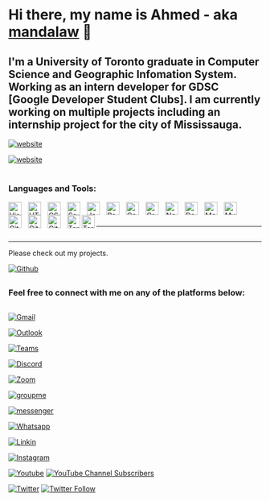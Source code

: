 # Hi there, my name is Ahmed - aka [mandalaw][youtube] 👋 


## I'm a University of Toronto graduate in Computer Science and Geographic Infomation System. Working as an intern developer for GDSC [Google Developer Student Clubs]. I am currently working on multiple projects including an internship project for the city of Mississauga.

[![website](https://img.shields.io/badge/website-000000?style=for-the-badge&logo=About.me&logoColor=white)](https://storymaps.arcgis.com/stories/d3b8e006fe54465a8fa5c0737d4e9e6c)

[![website](https://img.shields.io/badge/Google_Cloud-4285F4?style=for-the-badge&logo=google-cloud&logoColor=white)](https://gdscutm.com/#)


#

### Languages and Tools:

[<img align="left" alt="Visual Studio Code" width="26px" src="https://cdn.jsdelivr.net/gh/devicons/devicon/icons/vscode/vscode-original.svg" style="padding-right:10px;" />][webdevplaylist]
[<img align="left" alt="HTML5" width="26px" src="https://cdn.jsdelivr.net/gh/devicons/devicon/icons/html5/html5-original.svg" style="padding-right:10px;" />][webdevplaylist]
[<img align="left" alt="CSS3" width="26px" src="https://cdn.jsdelivr.net/gh/devicons/devicon/icons/css3/css3-original.svg" style="padding-right:10px;" />][cssplaylist]
[<img align="left" alt="Sass" width="26px" src="https://cdn.jsdelivr.net/gh/devicons/devicon/icons/sass/sass-original.svg" style="padding-right:10px;" />][cssplaylist]
[<img align="left" alt="JavaScript" width="26px" src="https://cdn.jsdelivr.net/gh/devicons/devicon/icons/javascript/javascript-original.svg" style="padding-right:10px;" />][jsplaylist]
[<img align="left" alt="React" width="26px" src="https://cdn.jsdelivr.net/gh/devicons/devicon/icons/react/react-original.svg" style="padding-right:10px;" />][reactplaylist]
[<img align="left" alt="Gatsby" width="26px" src="https://cdn.jsdelivr.net/gh/devicons/devicon/icons/gatsby/gatsby-original.svg" style="padding-right:10px;" />][webdevplaylist]
[<img align="left" alt="GraphQL" width="26px" src="https://cdn.jsdelivr.net/gh/devicons/devicon/icons/graphql/graphql-plain.svg" style="padding-right:10px;" />][webdevplaylist]
[<img align="left" alt="Node.js" width="26px" src="https://cdn.jsdelivr.net/gh/devicons/devicon/icons/nodejs/nodejs-original.svg" style="padding-right:10px;" />][webdevplaylist]
[<img align="left" alt="Deno" width="26px" src="./img/deno-light.svg" style="padding-right:10px;" />][webdevplaylist]
[<img align="left" alt="MongoDB" width="26px" src="https://cdn.jsdelivr.net/gh/devicons/devicon/icons/mongodb/mongodb-original.svg" style="padding-right:10px;" />][webdevplaylist]
[<img align="left" alt="MySQL" width="26px" src="https://cdn.jsdelivr.net/gh/devicons/devicon/icons/mysql/mysql-original.svg" style="padding-right:10px;" />][webdevplaylist]
[<img align="left" alt="Git" width="26px" src="https://cdn.jsdelivr.net/gh/devicons/devicon/icons/git/git-original.svg" style="padding-right:10px;" />][webdevplaylist]
[<img align="left" alt="GitHub" width="26px" src="https://user-images.githubusercontent.com/3369400/139447912-e0f43f33-6d9f-45f8-be46-2df5bbc91289.png" style="padding-right:10px;" />](https://www.youtube.com/playlist?list=PLkwxH9e_vrAJ0WbEsFA9W3I1W-g_BTsbt#gh-dark-mode-only)
[<img align="left" alt="GitHub" width="26px" src="https://user-images.githubusercontent.com/3369400/139448065-39a229ba-4b06-434b-bc67-616e2ed80c8f.png" style="padding-right:10px;" />](https://www.youtube.com/playlist?list=PLkwxH9e_vrAJ0WbEsFA9W3I1W-g_BTsbt#gh-light-mode-only)
[<img align="left" alt="Terminal" width="26px" src="./img/terminal-light.svg" />](https://www.youtube.com/playlist?list=PLkwxH9e_vrAJ0WbEsFA9W3I1W-g_BTsbt#gh-light-mode-only)
[<img align="left" alt="Terminal" width="26px" src="./img/terminal-dark.svg" />](https://www.youtube.com/playlist?list=PLkwxH9e_vrAJ0WbEsFA9W3I1W-g_BTsbt#gh-dark-mode-only)

<br />
<br />

---
##
---
Please check out my projects.

[![Github](https://img.shields.io/badge/GitHub-100000?style=for-the-badge&logo=github&logoColor=white)](https://github.com/mandalaw)


## 
### Feel free to connect with me on any of the platforms below:
## 








[![Gmail](https://img.shields.io/badge/Gmail-D14836?style=for-the-badge&logo=gmail&logoColor=white)](mailto:mandaluvwe@gmail.com)

[![Outlook](https://img.shields.io/badge/Microsoft_Outlook-0078D4?style=for-the-badge&logo=microsoft-outlook&logoColor=white)](mailto:al.mandalawi@mail.utoronto.ca)

[![Teams](https://img.shields.io/badge/Microsoft_Teams-6264A7?style=for-the-badge&logo=microsoft-teams&logoColor=white)](https://teams.microsoft.com/l/chat/0/0?users=<al.mandalawi@mail.utoronto.ca>)


[![Discord](https://img.shields.io/badge/Discord-7289DA?style=for-the-badge&logo=discord&logoColor=white)](http://discordapp.com/users/755049087006670979)

[![Zoom](https://img.shields.io/badge/Zoom-2D8CFF?style=for-the-badge&logo=zoom&logoColor=white)](https://utoronto.zoom.us/j/9163385035)

[![groupme](https://img.shields.io/badge/GroupMe-00AFF0?style=for-the-badge&logo=groupme&logoColor=white)](https://web.groupme.com/contact/29355158/1OEHVQkN)

[![messenger](https://img.shields.io/badge/Messenger-00B2FF?style=for-the-badge&logo=messenger&logoColor=white)](http://m.me/almandalawi)

[![Whatsapp](https://img.shields.io/badge/WhatsApp-25D366?style=for-the-badge&logo=whatsapp&logoColor=white)](https://wa.me/16477848222)


[![Linkin](https://img.shields.io/badge/LinkedIn-0077B5?style=for-the-badge&logo=linkedin&logoColor=white)](https://www.linkedin.com/in/ahmedalmandalawi)

[![Instagram](https://img.shields.io/badge/Instagram-E4405F?style=for-the-badge&logo=instagram&logoColor=white)](https://www.instagram.com/mandaluvwe)

[![Youtube](https://img.shields.io/badge/YouTube-FF0000?style=for-the-badge&logo=youtube&logoColor=white)](https://www.youtube.com/channel/UC616xOmZduf8jzbzzBm9ITA) [![YouTube Channel Subscribers](https://img.shields.io/youtube/views/uB56_YX79Do?style=social)][youtube]


[![Twitter](https://img.shields.io/badge/Twitter-1DA1F2?style=for-the-badge&logo=twitter&logoColor=white)](https://twitter.com/mandaluvwe) 
[![Twitter Follow](https://img.shields.io/twitter/follow/mandaluvwe?style=social)](https://twitter.com/mandaluvwe)


[groupme]: https://web.groupme.com/contact/29355158/1OEHVQkN
[twitter]: https://twitter.com/mandaluvwe
[youtube]: https://www.youtube.com/channel/UC616xOmZduf8jzbzzBm9ITA
[instagram]: https://www.instagram.com/mandaluvwe
[linkedin]: https://www.linkedin.com/in/ahmedalmandalawi
[website]: https://gdscutm.com
[github]: https://github.com/mandalaw
[discord]: http://discordapp.com/users/755049087006670979
[webdevplaylist]: https://www.youtube.com/playlist?list=PLkwxH9e_vrAJ0WbEsFA9W3I1W-g_BTsbt

[website]: https://codeSTACKr.com
[webdevplaylist]: https://www.youtube.com/playlist?list=PLkwxH9e_vrAJ0WbEsFA9W3I1W-g_BTsbt
[jsplaylist]: https://www.youtube.com/playlist?list=PLkwxH9e_vrALRJKu7wfXby3MKeflhTu6B
[cssplaylist]: https://www.youtube.com/playlist?list=PLkwxH9e_vrALSdvZuEh6gqQdmDoDIoqz4
[reactplaylist]: https://www.youtube.com/playlist?list=PLkwxH9e_vrAK4TdffpxKY3QGyHCpxFcQ0
